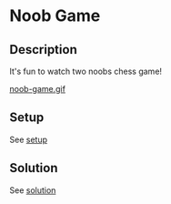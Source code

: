 # Noob Game

## Description

It's fun to watch two noobs chess game!

[noob-game.gif](challenge/noob-game.gif)

## Setup

See [setup](src/README.md)

## Solution

See [solution](solution/README.md)
